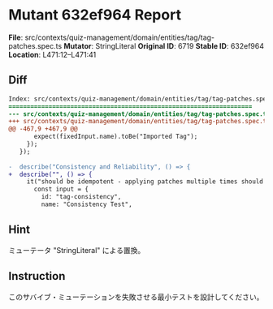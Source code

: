 # Mutant 632ef964 Report

**File**: src/contexts/quiz-management/domain/entities/tag/tag-patches.spec.ts
**Mutator**: StringLiteral
**Original ID**: 6719
**Stable ID**: 632ef964
**Location**: L471:12–L471:41

## Diff

```diff
Index: src/contexts/quiz-management/domain/entities/tag/tag-patches.spec.ts
===================================================================
--- src/contexts/quiz-management/domain/entities/tag/tag-patches.spec.ts	original
+++ src/contexts/quiz-management/domain/entities/tag/tag-patches.spec.ts	mutated #6719
@@ -467,9 +467,9 @@
       expect(fixedInput.name).toBe("Imported Tag");
     });
   });
 
-  describe("Consistency and Reliability", () => {
+  describe("", () => {
     it("should be idempotent - applying patches multiple times should give same result", () => {
       const input = {
         id: "tag-consistency",
         name: "Consistency Test",
```

## Hint

ミューテータ "StringLiteral" による置換。

## Instruction

このサバイブ・ミューテーションを失敗させる最小テストを設計してください。
